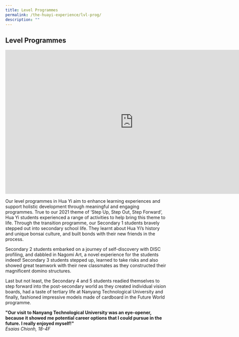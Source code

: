 ```yaml
---
title: Level Programmes
permalink: /the-huayi-experience/lvl-prog/
description: ""
---
```

## Level Programmes

<iframe allowfullscreen="true" height="450" width="800" frameborder="0" src="https://docs.google.com/presentation/d/e/2PACX-1vR-GgW0K7Kn2TvlvvwvyMFKtEoxCAgefA4futOQEeokdvn46DrrM960MWlGrCrSwbvOy6evHNr8FVgK/embed?start=false&amp;loop=false&amp;delayms=3000"></iframe>

Our level programmes in Hua Yi aim to enhance learning experiences and support holistic development through meaningful and engaging programmes. True to our 2021 theme of ‘Step Up, Step Out, Step Forward’, Hua Yi students experienced a range of activities to help bring this theme to life. Through the transition programme, our Secondary 1 students bravely stepped out into secondary school life. They learnt about Hua Yi’s history and unique bonsai culture, and built bonds with their new friends in the process.

Secondary 2 students embarked on a journey of self-discovery with DISC profiling, and dabbled in Nagomi Art, a novel experience for the students indeed! Secondary 3 students stepped up, learned to take risks and also showed great teamwork with their new classmates as they constructed their magnificent domino structures.

Last but not least, the Secondary 4 and 5 students readied themselves to step forward into the post-secondary world as they created individual vision boards, had a taste of tertiary life at Nanyang Technological University and finally, fashioned impressive models made of cardboard in the Future World programme.

**"Our visit to Nanyang Technological University was an eye-opener, because it showed me potential career options that I could pursue in the future. I really enjoyed myself!"** <br>
  _Esaias Chionh, 18-4F_